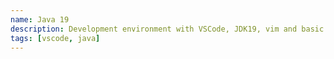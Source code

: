 ```yaml
---
name: Java 19
description: Development environment with VSCode, JDK19, vim and basic utils
tags: [vscode, java]
---
```


